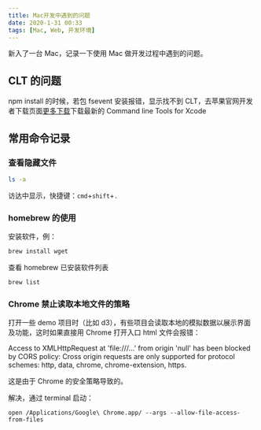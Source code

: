 ```yaml
---
title: Mac开发中遇到的问题
date: 2020-1-31 00:33
tags: [Mac, Web, 开发环境]
---
```


<CreateTime/>
<TagLinks />

新入了一台 Mac，记录一下使用 Mac 做开发过程中遇到的问题。

## CLT 的问题

npm install 的时候，若包 fsevent 安装报错，显示找不到 CLT，去苹果官网开发者下载页面[更多下载](https://developer.apple.com/download/more/)下载最新的 Command line Tools for Xcode

## 常用命令记录

### 查看隐藏文件

```bash
ls -a
```

访达中显示，快捷键：`cmd`+`shift`+`.`

### homebrew 的使用

安装软件，例：

```bash
brew install wget
```

查看 homebrew 已安装软件列表

```bash
brew list
```

### Chrome 禁止读取本地文件的策略

打开一些 demo 项目时（比如 d3），有些项目会读取本地的模拟数据以展示界面及功能，这时如果直接用 Chrome 打开入口 html 文件会报错：

Access to XMLHttpRequest at 'file:///...' from origin 'null' has been blocked by CORS policy: Cross origin requests are only supported for protocol schemes: http, data, chrome, chrome-extension, https.

这是由于 Chrome 的安全策略导致的。

解决，通过 terminal 启动：

```shell
open /Applications/Google\ Chrome.app/ --args --allow-file-access-from-files
```
